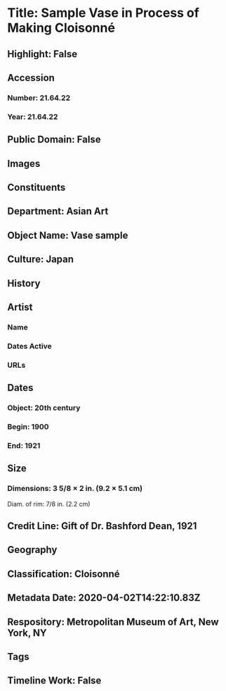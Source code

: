 # Title: Sample Vase in Process of Making Cloisonné
## Highlight: False
## Accession
### Number: 21.64.22
### Year: 21.64.22
## Public Domain: False
## Images
## Constituents
## Department: Asian Art
## Object Name: Vase sample
## Culture: Japan
## History
## Artist
### Name
### Dates Active
### URLs
## Dates
### Object: 20th century
### Begin: 1900
### End: 1921
## Size
### Dimensions: 3 5/8 × 2 in. (9.2 × 5.1 cm)
Diam. of rim: 7/8 in. (2.2 cm)
## Credit Line: Gift of Dr. Bashford Dean, 1921
## Geography
## Classification: Cloisonné
## Metadata Date: 2020-04-02T14:22:10.83Z
## Respository: Metropolitan Museum of Art, New York, NY
## Tags
## Timeline Work: False